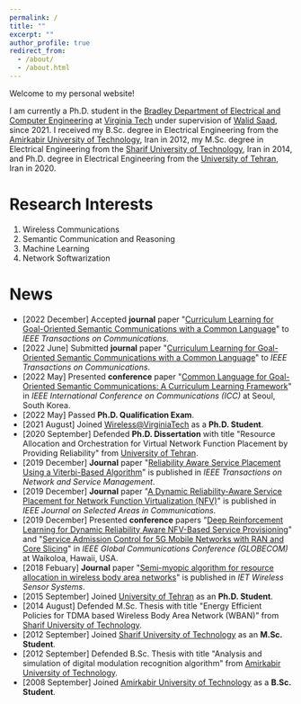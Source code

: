 ```yaml
---
permalink: /
title: ""
excerpt: ""
author_profile: true
redirect_from: 
  - /about/
  - /about.html
---  
```

Welcome to my personal website!

I am currently a Ph.D. student in the [Bradley Department of Electrical and Computer Engineering](https://ece.vt.edu) at [Virginia Tech](https://vt.edu) under supervision of [Walid Saad](https://www.netsciwis.com/), since 2021. I received my B.Sc. degree in Electrical Engineering from the [Amirkabir University of Technology](https://aut.ac.ir/en), Iran in 2012, my M.Sc. degree in Electrical Engineering from the [Sharif University of Technology](https://en.sharif.edu/), Iran in 2014, and Ph.D. degree in Electrical Engineering from the [University of Tehran](https://ut.ac.ir/en), Iran in 2020.


Research Interests
======
1. Wireless Communications
2. Semantic Communication and Reasoning
3. Machine Learning
4. Network Softwarization

News
======
* [2022 December] Accepted **journal** paper "[Curriculum Learning for Goal-Oriented Semantic Communications with a Common Language](https://arxiv.org/abs/2111.08051)" to *IEEE Transactions on Communications*.
* [2022 June] Submitted **journal** paper "[Curriculum Learning for Goal-Oriented Semantic Communications with a Common Language](https://arxiv.org/abs/2111.08051)" to *IEEE Transactions on Communications*.
* [2022 May] Presented **conference** paper "[Common Language for Goal-Oriented Semantic Communications: A Curriculum Learning Framework](https://ieeexplore.ieee.org/document/9838724)" in *IEEE International Conference on Communications (ICC)* at Seoul, South Korea.
* [2022 May] Passed **Ph.D. Qualification Exam**.
* [2021 August] Joined [Wireless@VirginiaTech](https://wireless.vt.edu) as a **Ph.D. Student**.
* [2020 September] Defended **Ph.D. Dissertation** with title "Resource Allocation and Orchestration for Virtual
Network Function Placement by Providing Reliability" from [University of Tehran](https://ut.ac.ir/en).
* [2019 December] **Journal** paper "[Reliability Aware Service Placement Using a Viterbi-Based Algorithm](https://ieeexplore.ieee.org/abstract/document/8933111)" is published in *IEEE Transactions on Network and Service Management*.
* [2019 December] **Journal** paper "[A Dynamic Reliability-Aware Service Placement for Network Function Virtualization (NFV)](https://ieeexplore.ieee.org/abstract/document/8932394)" is published in *IEEE Journal on Selected Areas in Communications*.
* [2019 December] Presented **conference** papers "[Deep Reinforcement Learning for Dynamic Reliability Aware NFV-Based Service Provisioning](https://ieeexplore.ieee.org/abstract/document/9013214)" and "[Service Admission Control for 5G Mobile Networks with RAN and Core Slicing](https://ieeexplore.ieee.org/abstract/document/9013617)" in *IEEE Global Communications Conference (GLOBECOM)* at Waikoloa, Hawaii, USA.
* [2018 Febuary] **Journal** paper "[Semi-myopic algorithm for resource allocation in wireless body area networks](https://ietresearch.onlinelibrary.wiley.com/doi/full/10.1049/iet-wss.2017.0063)" is published in *IET Wireless Sensor Systems*.
* [2015 September] Joined [University of Tehran](https://ut.ac.ir/en) as an **Ph.D. Student**.
* [2014 August] Defended M.Sc. Thesis with title "Energy Efficient Policies for TDMA based Wireless Body Area Network (WBAN)" from [Sharif University of Technology](https://en.sharif.edu/).
* [2012 September] Joined [Sharif University of Technology](https://en.sharif.edu/) as an **M.Sc. Student**.
* [2012 September] Defended B.Sc. Thesis with title "Analysis and simulation of digital modulation recognition algorithm" from [Amirkabir University of Technology](https://aut.ac.ir/en).
* [2008 September] Joined [Amirkabir University of Technology](https://aut.ac.ir/en) as a **B.Sc. Student**.
